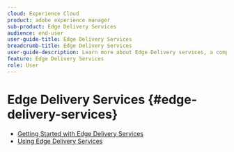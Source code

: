 ```yaml
---
cloud: Experience Cloud
product: adobe experience manager
sub-product: Edge Delivery Services
audience: end-user
user-guide-title: Edge Delivery Services
breadcrumb-title: Edge Delivery Services
user-guide-description: Learn more about Edge Delivery services, a composable set of services that enables a rapid development environment where authors can update and publish quickly, and new sites are launched rapidly.
feature: Edge Delivery Services
role: User
---
```


# Edge Delivery Services {#edge-delivery-services}

+ [Getting Started with Edge Delivery Services](/help/edge/overview.md)
+ [Using Edge Delivery Services](/help/edge/using.md)